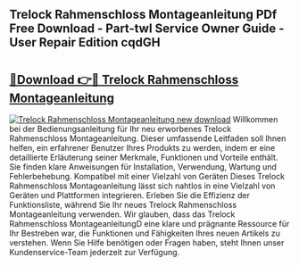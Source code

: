 ## Trelock Rahmenschloss Montageanleitung PDf Free Download - Part-twI Service Owner Guide - User Repair Edition cqdGH

# <h2><a href="http://df6ibg.blite.top/?on=Trelock+Rahmenschloss+Montageanleitung">🔗Download 👉🔴 Trelock Rahmenschloss Montageanleitung</a></h2>

[![Trelock Rahmenschloss Montageanleitung new download](https://i.imgur.com/lujVjoI.png)](http://df6ibg.blite.top/?on=Trelock+Rahmenschloss+Montageanleitung)
Willkommen bei der Bedienungsanleitung für Ihr neu erworbenes Trelock Rahmenschloss Montageanleitung. Dieser umfassende Leitfaden soll Ihnen helfen, ein erfahrener Benutzer Ihres Produkts zu werden, indem er eine detaillierte Erläuterung seiner Merkmale, Funktionen und Vorteile enthält. Sie finden klare Anweisungen für Installation, Verwendung, Wartung und Fehlerbehebung. Kompatibel mit einer Vielzahl von Geräten Dieses Trelock Rahmenschloss Montageanleitung lässt sich nahtlos in eine Vielzahl von Geräten und Plattformen integrieren. Erleben Sie die Effizienz der Funktionsliste, während Sie Ihr neues Trelock Rahmenschloss Montageanleitung verwenden. Wir glauben, dass das Trelock Rahmenschloss MontageanleitungD eine klare und prägnante Ressource für Ihr Bestreben war, die Funktionen und Fähigkeiten Ihres neuen Artikels zu verstehen. Wenn Sie Hilfe benötigen oder Fragen haben, steht Ihnen unser Kundenservice-Team jederzeit zur Verfügung.
